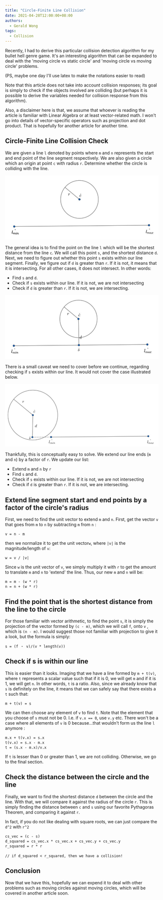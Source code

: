 ```yaml
---
title: "Circle-Finite Line Collision"
date: 2021-04-28T12:00:00+08:00
authors:
  - Gerald Wong
tags:
  - Collision
---
```


Recently, I had to derive this particular collision detection algorithm for my bullet hell genre game. It's an interesting algorithm that can be expanded to deal with the 'moving circle vs static circle' and 'moving circle vs moving circle' problems.  

<!--more-->

(PS, maybe one day I'll use latex to make the notations easier to read)

Note that this article does not take into account collision responses; its goal is simply to check if the objects involved are colliding (but perhaps it is possible to derive the variables needed for collision response from this algorithm).

Also, a disclaimer here is that, we assume that whoever is reading the article is familiar with Linear Algebra or at least vector-related math. I won't go into details of vector-specific operators such as projection and dot product. That is hopefully for another article for another time.

## Circle-Finite Line Collision Check

We are given a line `l` denoted by points where `m` and `n` represents the start and end point of the line segment respectively. We are also given a circle which an origin at point `c` with radius `r`. Determine whether the circle is colliding with the line.

![](/img/blog_img/20210428_circle_line_collision/1.jpg)

The general idea is to find the point on the line `l` which will be the shortest distance from the line `c`. We will call this point `s`, and the shortest distance `d`. Next, we need to figure out whether this point `s` exists within our line segment. Finally, we figure out if `d` is greater than `r`. If it is not, it means that it is intersecting. For all other cases, it does not intersect. In other words:

- Find `s` and `d`.
- Check if `s` exists within our line. If it is not, we are not intersecting
- Check if `d` is greater than `r`. If it is not, we are intersecting.

![](/img/blog_img/20210428_circle_line_collision/2.jpg)

There is a small caveat we need to cover before we continue, regarding checking if `s` exists within our line. It would not cover the case illustrated below.

![](/img/blog_img/20210428_circle_line_collision/3.jpg)

Thankfully, this is conceptually easy to solve. We extend our line ends (`m` and `n`) by a factor of `r`. We update our list:

- Extend `m` and `n` by `r`
- Find `s` and `d`.
- Check if `s` exists within our line. If it is not, we are not intersecting
- Check if `d` is greater than `r`. If it is not, we are intersecting.

## Extend line segment start and end points by a factor of the circle's radius

First, we need to find the unit vector to extend `m` and `n`. First, get the vector `v` that goes from `m` to `n` by subtracting `m` from `n` :

```
v = n - m  
```

then we normalize it to get the unit vector`w`, where `|v|` is the magnitude/length of `v`:

```
w = v / |v|  
```

Since `w` is the unit vector of `v`, we simply multiply it with `r` to get the amount to translate `m` and `n` to 'extend' the line. Thus, our new `m` and `n` will be:

```
m = m - (w * r)
n = n + (w * r)
```

## Find the point that is the shortest distance from the line to the circle

For those familiar with vector arithmetic, to find the point `s`, it is simply the projection of the vector formed by `(c - m)`, which we will call `f`, onto `v` , which is `(n - m)`. I would suggest those not familiar with projection to give it a look, but the formula is simply:

```
s = (f ・ v)/(v * length(v))  
```

## Check if s is within our line

This is easier than it looks. Imaging that we have a line formed by `m + t(v)`, where `t` represents a scalar value such that if it is 0, we will get `m` and if it is 1, we will get `n`. In other words, `t` is a ratio. Also, since we already know that `s` is definitely on the line, it means that we can safely say that there exists a `t` such that:

```
m + t(v) = s
```

We can then choose any element of `v` to find `t`. Note that the element that you choose of  `s` must not be 0. I.e. if `v.x == 0`, use `v.y` etc. There won't be a case where all elements of `v` is 0 because...that wouldn't form us the line `l` anymore :

```
m.x + t(v.x) = s.x
t(v.x) = s.x - m.x
t = (s.x - m.x)/v.x
```

If `t` is lesser than 0 or greater than 1, we are not colliding. Otherwise, we go to the final section.

## Check the distance between the circle and the line

Finally, we want to find the shortest distance `d` between the circle and the line. With that, we will compare it against the radius of the circle `r`. This is simply finding the distance between `c` and `s` using our favorite Pythagoras Theorem, and comparing it against `r`.

In fact, if you do not like dealing with square roots, we can just compare the `d^2` with `r^2` 

```
cs_vec = (c - s)
d_squared = cs_vec.x * cs_vec.x + cs_vec.y + cs_vec.y
r_squared = r * r

// if d_squared < r_squared, then we have a collision!
```

## Conclusion

Now that we have this, hopefully we can expend it to deal with other problems such as moving circles against moving circles, which will be covered in another article soon.



